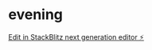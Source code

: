 # evening

[Edit in StackBlitz next generation editor ⚡️](https://stackblitz.com/~/github.com/iamtherealdiel/evening)